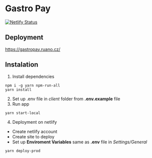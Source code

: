 # Gastro Pay

[![Netlify Status](https://api.netlify.com/api/v1/badges/4d432be8-de4f-4c1d-b14f-0c5c64e7c5c7/deploy-status)](https://app.netlify.com/sites/gastropay/deploys)

## Deployment

https://gastropay.ruano.cz/

## Instalation

1. Install dependencies

```
npm i -g yarn npm-run-all
yarn install
```

2. Set up .env file in _client_ folder from **.env.example** file
3. Run app

```
yarn start-local
```

4. Deployment on netlify

- Create netlify account
- Create site to deploy
- Set up **Enviroment Variables** same as **.env** file in _Settings/General_

```
yarn deploy-prod
```
